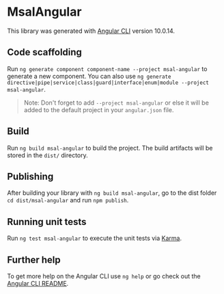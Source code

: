# MsalAngular

This library was generated with [Angular CLI](https://github.com/angular/angular-cli) version 10.0.14.

## Code scaffolding

Run `ng generate component component-name --project msal-angular` to generate a new component. You can also use `ng generate directive|pipe|service|class|guard|interface|enum|module --project msal-angular`.
> Note: Don't forget to add `--project msal-angular` or else it will be added to the default project in your `angular.json` file. 

## Build

Run `ng build msal-angular` to build the project. The build artifacts will be stored in the `dist/` directory.

## Publishing

After building your library with `ng build msal-angular`, go to the dist folder `cd dist/msal-angular` and run `npm publish`.

## Running unit tests

Run `ng test msal-angular` to execute the unit tests via [Karma](https://karma-runner.github.io).

## Further help

To get more help on the Angular CLI use `ng help` or go check out the [Angular CLI README](https://github.com/angular/angular-cli/blob/master/README.md).
